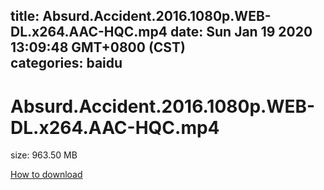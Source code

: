 
title: Absurd.Accident.2016.1080p.WEB-DL.x264.AAC-HQC.mp4
date: Sun Jan 19 2020 13:09:48 GMT+0800 (CST)    
categories: baidu
---

# Absurd.Accident.2016.1080p.WEB-DL.x264.AAC-HQC.mp4
size: 963.50 MB
 
 

[How to download](https://bpcam.bemobtrk.com/go/2ceec3aa-1ca2-46d6-b9ff-aaa5c184517c?jno=220)